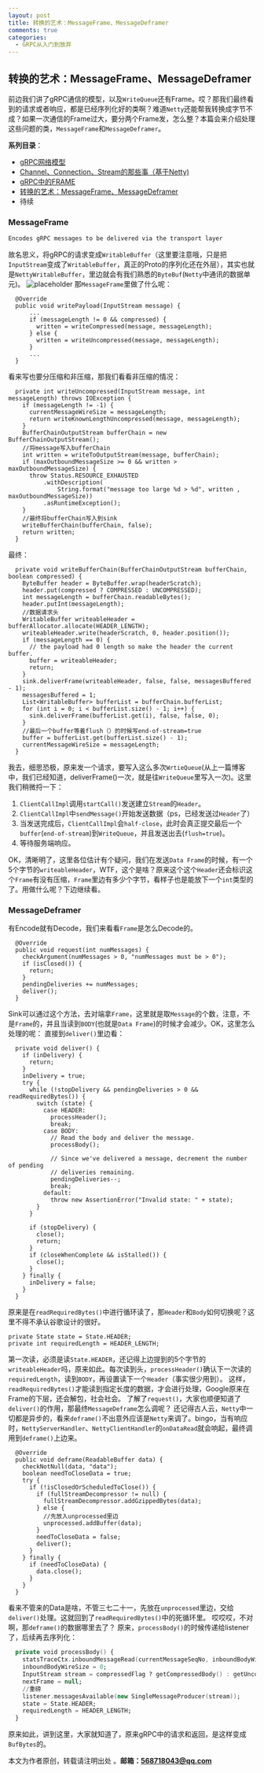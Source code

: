 ```yaml
---
layout: post
title: 转换的艺术：MessageFrame、MessageDeframer
comments: true
categories:
  - GRPC从入门到放弃
---
```


## 转换的艺术：MessageFrame、MessageDeframer
前边我们讲了gRPC通信的模型，以及`WriteQueue`还有Frame。哎？那我们最终看到的请求或者响应，都是已经序列化好的类啊？难道`Netty`还能帮我转换成字节不成？如果一次通信的Frame过大，要分两个Frame发，怎么整？本篇会来介绍处理这些问题的类，`MessageFrame`和`MessageDeframer`。

**系列目录**：
- [gRPC网络模型](https://codingrookieh.github.io/grpc%E4%BB%8E%E5%85%A5%E9%97%A8%E5%88%B0%E6%94%BE%E5%BC%83/2018/09/02/grpc-netty-analysis/)
- [Channel、Connection、Stream的那些事（基于Netty)](https://codingrookieh.github.io/grpc%E4%BB%8E%E5%85%A5%E9%97%A8%E5%88%B0%E6%94%BE%E5%BC%83/2018/09/13/grpc-channel-connection-stream/)
- [gRPC中的FRAME](https://codingrookieh.github.io/grpc%E4%BB%8E%E5%85%A5%E9%97%A8%E5%88%B0%E6%94%BE%E5%BC%83/2018/09/15/grpc-write-queue/)
- [转换的艺术：MessageFrame、MessageDeframer](https://codingrookieh.github.io/grpc%E4%BB%8E%E5%85%A5%E9%97%A8%E5%88%B0%E6%94%BE%E5%BC%83/2018/09/17/grpc-message-framer/)
- 待续

### MessageFrame
```java
Encodes gRPC messages to be delivered via the transport layer 
```
故名思义，将gRPC的请求变成`WritableBuffer`（这里要注意哦，只是把`InputStream`变成了`WritableBuffer`，真正的Proto的序列化还在外层），其实也就是`NettyWritableBuffer`，里边就会有我们熟悉的`ByteBuf`(`Netty`中通讯的数据单元)。
![placeholder](https://raw.githubusercontent.com/CodingRookieH/blog-image/master/2018-09-17-grpc-netty-message-frame/20180917-grpc-message-framer-1.png)
那`MessageFrame`里做了什么呢：
```
  @Override
  public void writePayload(InputStream message) {
      ...
      if (messageLength != 0 && compressed) {
        written = writeCompressed(message, messageLength);
      } else {
        written = writeUncompressed(message, messageLength);
      }
      ...
  }
```
看来写也要分压缩和非压缩，那我们看看非压缩的情况：
```
  private int writeUncompressed(InputStream message, int messageLength) throws IOException {
    if (messageLength != -1) {
      currentMessageWireSize = messageLength;
      return writeKnownLengthUncompressed(message, messageLength);
    }
    BufferChainOutputStream bufferChain = new BufferChainOutputStream();
    //将message写入bufferChain
    int written = writeToOutputStream(message, bufferChain);
    if (maxOutboundMessageSize >= 0 && written > maxOutboundMessageSize) {
      throw Status.RESOURCE_EXHAUSTED
          .withDescription(
              String.format("message too large %d > %d", written , maxOutboundMessageSize))
          .asRuntimeException();
    }
    //最终将bufferChain写入到sink
    writeBufferChain(bufferChain, false);
    return written;
  }
```
最终：
```
  private void writeBufferChain(BufferChainOutputStream bufferChain, boolean compressed) {
    ByteBuffer header = ByteBuffer.wrap(headerScratch);
    header.put(compressed ? COMPRESSED : UNCOMPRESSED);
    int messageLength = bufferChain.readableBytes();
    header.putInt(messageLength);
    //数据请求头
    WritableBuffer writeableHeader = bufferAllocator.allocate(HEADER_LENGTH);
    writeableHeader.write(headerScratch, 0, header.position());
    if (messageLength == 0) {
      // the payload had 0 length so make the header the current buffer.
      buffer = writeableHeader;
      return;
    }
    sink.deliverFrame(writeableHeader, false, false, messagesBuffered - 1);
    messagesBuffered = 1;
    List<WritableBuffer> bufferList = bufferChain.bufferList;
    for (int i = 0; i < bufferList.size() - 1; i++) {
      sink.deliverFrame(bufferList.get(i), false, false, 0);
    }
    //最后一个buffer等着flush（）的时候写end-of-stream=true
    buffer = bufferList.get(bufferList.size() - 1);
    currentMessageWireSize = messageLength;
  }
```
我去，细思恐极，原来发一个请求，要写入这么多次`WrtieQueue`(从上一篇博客中，我们已经知道，deliverFrame()一次，就是往`WriteQueue`里写入一次)。这里我们稍微捋一下：
1. `ClientCallImpl`调用`startCall()`发送建立`Stream`的`Header`。
2. `ClientCallImpl`中`sendMessage()`开始发送数据（ps，已经发送过`Header`了）
3. 当发送完成后，`ClientCallImpl`会`half-close`，此时会真正提交最后一个`buffer`(`end-of-stream`)到`WriteQueue`，并且发送出去(`flush=true`)。
4. 等待服务端响应。

OK，清晰明了，这里各位估计有个疑问，我们在发送`Data Frame`的时候，有一个5个字节的`writeableHeader`，WTF，这个是啥？原来这个这个`Header`还会标识这个`Frame`有没有压缩，`Frame`里边有多少个字节，看样子也是能放下一个`int`类型的了。用做什么呢？下边继续看。

### MessageDeframer
有Encode就有Decode，我们来看看`Frame`是怎么Decode的。
```
  @Override
  public void request(int numMessages) {
    checkArgument(numMessages > 0, "numMessages must be > 0");
    if (isClosed()) {
      return;
    }
    pendingDeliveries += numMessages;
    deliver();
  }
```
Sink可以通过这个方法，去对端拿`Frame`，这里就是取`Message`的个数，注意，不是`Frame`的，并且当读到`BODY`(也就是`Data Frame`)的时候才会减少。OK，这里怎么处理的呢：
直接到`deliver()`里边看：
```
  private void deliver() {
    if (inDelivery) {
      return;
    }
    inDelivery = true;
    try {
      while (!stopDelivery && pendingDeliveries > 0 && readRequiredBytes()) {
        switch (state) {
          case HEADER:
            processHeader();
            break;
          case BODY:
            // Read the body and deliver the message.
            processBody();

            // Since we've delivered a message, decrement the number of pending
            // deliveries remaining.
            pendingDeliveries--;
            break;
          default:
            throw new AssertionError("Invalid state: " + state);
        }
      }

      if (stopDelivery) {
        close();
        return;
      }
      if (closeWhenComplete && isStalled()) {
        close();
      }
    } finally {
      inDelivery = false;
    }
  }
```
原来是在`readRequiredBytes()`中进行循环读了，那`Header`和`Body`如何切换呢？这里不得不承认谷歌设计的很好。
```
private State state = State.HEADER;
private int requiredLength = HEADER_LENGTH;
```
第一次读，必须是读`State.HEADER`，还记得上边提到的5个字节的`writeableHeader`吗，原来如此。每次读到头，`processHeader()`确认下一次读的`requiredLength`，读到`BODY`，再设置读下一个`Header`（事实很少用到）。
这样，`readRequiredBytes()`才能读到指定长度的数据，才会进行处理，Google原来在Frame的下层，还会解包，社会社会。
了解了`request()`，大家也顺便知道了`deliver()`的作用，那最终`MessageDeframe`怎么调呢？
还记得古人云，`Netty`中一切都是异步的，看来`deframe()`不出意外应该是`Netty`来调了。bingo，当有响应时，`NettyServerHandler`、`NettyClientHandler`的`onDataRead`就会响起，最终调用到`deframe()`上边来。
```
  @Override
  public void deframe(ReadableBuffer data) {
    checkNotNull(data, "data");
    boolean needToCloseData = true;
    try {
      if (!isClosedOrScheduledToClose()) {
        if (fullStreamDecompressor != null) {
          fullStreamDecompressor.addGzippedBytes(data);
        } else {
          //先放入unprocessed里边
          unprocessed.addBuffer(data);
        }
        needToCloseData = false;
        deliver();
      }
    } finally {
      if (needToCloseData) {
        data.close();
      }
    }
  }
```
看来不管来的Data是啥，不管三七二十一，先放在`unprocessed`里边，交给`deliver()`处理。这就回到了`readRequiredBytes()`中的死循环里。
哎哎哎，不对啊，那`deframe()`的数据哪里去了？
原来，`processBody()`的时候传递给listener了，后续再去序列化：
```a
  private void processBody() {
    statsTraceCtx.inboundMessageRead(currentMessageSeqNo, inboundBodyWireSize, -1);
    inboundBodyWireSize = 0;
    InputStream stream = compressedFlag ? getCompressedBody() : getUncompressedBody();
    nextFrame = null;
    //重磅
    listener.messagesAvailable(new SingleMessageProducer(stream));
    state = State.HEADER;
    requiredLength = HEADER_LENGTH;
  }
```
原来如此，讲到这里，大家就知道了，原来gRPC中的请求和返回，是这样变成`BufBytes`的。

本文为作者原创，转载请注明出处 。**邮箱：568718043@qq.com**